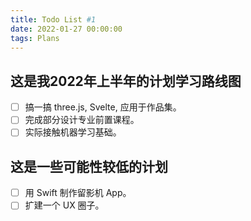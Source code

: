 ```yaml
---
title: Todo List #1
date: 2022-01-27 00:00:00
tags: Plans
---
```


## 这是我2022年上半年的计划学习路线图

- [ ] 搞一搞 three.js, Svelte, 应用于作品集。
- [ ] 完成部分设计专业前置课程。
- [ ] 实际接触机器学习基础。

## 这是一些可能性较低的计划

- [ ] 用 Swift 制作留影机 App。
- [ ] 扩建一个 UX 圈子。